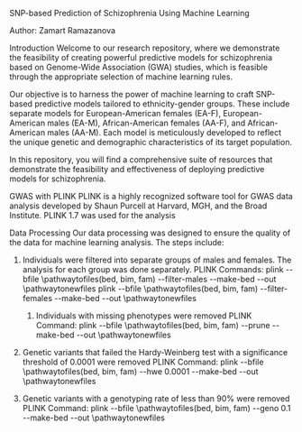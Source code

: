 SNP-based Prediction of Schizophrenia Using Machine Learning

Author: Zamart Ramazanova

Introduction
Welcome to our research repository, where we demonstrate the feasibility of creating powerful predictive models for schizophrenia based on Genome-Wide Association (GWA) studies, which is feasible through the appropriate selection of machine learning rules.

Our objective is to harness the power of machine learning to craft SNP-based predictive models tailored to ethnicity-gender groups. These include separate models for European-American females (EA-F), European-American males (EA-M), African-American females (AA-F), and African-American males (AA-M). Each model is meticulously developed to reflect the unique genetic and demographic characteristics of its target population.

In this repository, you will find a comprehensive suite of resources that demonstrate the feasibility and effectiveness of deploying predictive models for schizophrenia. 

GWAS with PLINK
PLINK is a highly recognized software tool for GWAS data analysis developed by Shaun Purcell at Harvard, MGH, and the Broad Institute.
PLINK 1.7 was used for the analysis

Data Processing
Our data processing was designed to ensure the quality of the data for machine learning analysis. The steps include:

1) Individuals were filtered into separate groups of males and females. The analysis for each group was done separately.
PLINK Commands:
plink --bfile \pathwaytofiles(bed, bim, fam) --filter-males --make-bed --out \pathwaytonewfiles
plink --bfile \pathwaytofiles(bed, bim, fam) --filter-females --make-bed --out \pathwaytonewfiles
    1) Individuals with missing phenotypes were removed
PLINK Command:
plink --bfile \pathwaytofiles(bed, bim, fam) --prune --make-bed --out \pathwaytonewfiles

2) Genetic variants that failed the Hardy-Weinberg test with a significance threshold of 0.0001 were removed
PLINK Command:
plink --bfile \pathwaytofiles(bed, bim, fam) --hwe 0.0001 --make-bed --out \pathwaytonewfiles

3) Genetic variants with a genotyping rate of less than 90% were removed
PLINK Command:
plink --bfile \pathwaytofiles(bed, bim, fam) --geno 0.1 --make-bed --out \pathwaytonewfiles
